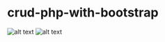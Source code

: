 # crud-php-with-bootstrap
![alt text](http://i.imgur.com/v00xLPj.png)
![alt text](http://i.imgur.com/kI6WoSH.png)
